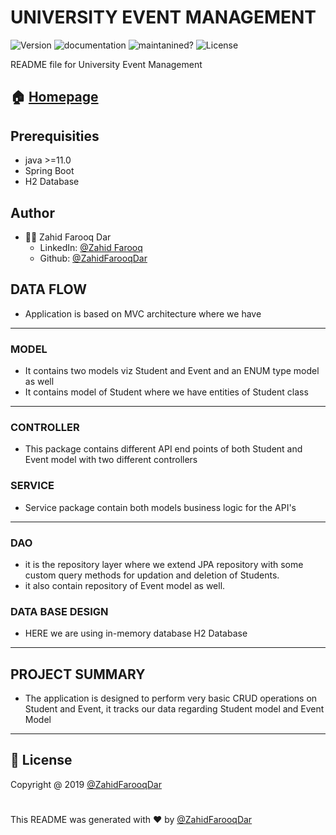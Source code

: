 # UNIVERSITY EVENT MANAGEMENT
![Version](https://img.shields.io/static/v1?label=java-version&message=%3E=11&color=blue) ![documentation](https://img.shields.io/static/v1?label=documentation&message=yes&color=green) ![maintanined?](https://img.shields.io/static/v1?label=maintained?&message=yes&color=green) ![License](https://img.shields.io/static/v1?label=license&message=ZAHID&color=orange)

README file for University Event Management
## 🏠  [Homepage](https://github.com/ZahidFarooqDar/Class-test/tree/main/UniversityEventManagement)
## Prerequisities
* java >=11.0
* Spring Boot
* H2 Database

## Author

* 🙍‍♂️ Zahid Farooq Dar
  * LinkedIn: [@Zahid Farooq](https://www.linkedin.com/in/zahid-farooq-dar/)
  * Github: [@ZahidFarooqDar](https://github.com/ZahidFarooqDar)

## DATA FLOW
* Application is based on MVC architecture where we have
---
### MODEL
* It contains two models viz Student and Event and an ENUM type model as well
* It contains model of Student where we have entities of Student class
---
### CONTROLLER
* This package contains different API end points of both Student and Event model with two different controllers 

### SERVICE
* Service package contain both models business logic for the API's
---
### DAO 
* it is the repository layer where we extend JPA repository with some custom query methods for updation and deletion of Students.
* it also contain repository of Event model as well.

### DATA BASE DESIGN
* HERE we are using in-memory database H2 Database 
---

## PROJECT SUMMARY
* The application is designed to perform very basic CRUD operations on Student and Event, it tracks our data regarding Student model and Event Model
---
## 📝 License

 Copyright @ 2019 [@ZahidFarooqDar](https://github.com/ZahidFarooqDar)


# 

This README was generated with ❤️ by [@ZahidFarooqDar](https://github.com/ZahidFarooqDar)
